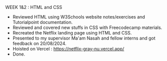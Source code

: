 WEEK 1&2 : HTML and CSS

* Reviewed HTML using W3Schools website notes/exercises and Tutorialpoint documentation.
* Reviewed and covered new stuffs in CSS with Freecodecamp materials.
* Recreated the Netflix landing page using HTML and CSS.
* Presented to my supervisor Ma'am Nasah and fellow interns and got feedback on 20/08/2024.
* Hoisted on Vercel : https://netflix-gray-nu.vercel.app/
* Done.
